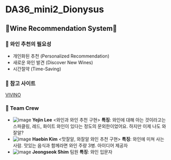 # DA36_mini2_Dionysus
## 🍷Wine Recommendation System🍷

### 🍇 와인 추천의 필요성
  - 개인화된 추천 (Personalized Recommendation)
  - 새로운 와인 발견 (Discover New Wines)
  - 시간절약 (Time-Saving)

### 🍇 참고 사이트
[VIVINO](https://www.vivino.com/US/en/)

### 🍇 Team Crew
  - ![image](https://github.com/user-attachments/assets/adbecace-d98a-418a-9581-f570303ddbe9)
    **Yejin Lee**
    <와인과 와인 추천 구현>
    **특징**: 와인에 대해 아는 것이라고는 스파클링, 레드, 화이트 와인이 있다는 정도의 문외한이었어요. 하지만 이제 나도 와잘알?
  - ![image](https://github.com/user-attachments/assets/843c1342-a6a6-415d-8fbe-6f5611f6e88c)
    **Haebin Kim**
    <맛잘알, 와잘알 와인 추천 구현>
    **특징**: 와인에 미쳐 사는 사람. 맛있는 음식과 함께라면 와인 주량 3병. 아이디어 제공자
  - ![image](https://github.com/user-attachments/assets/324420a3-a674-4ee7-ac08-4285dbea6408)
    **Jeongseok Shim**
    팀원
    **특징**: 와인 입문자
            





